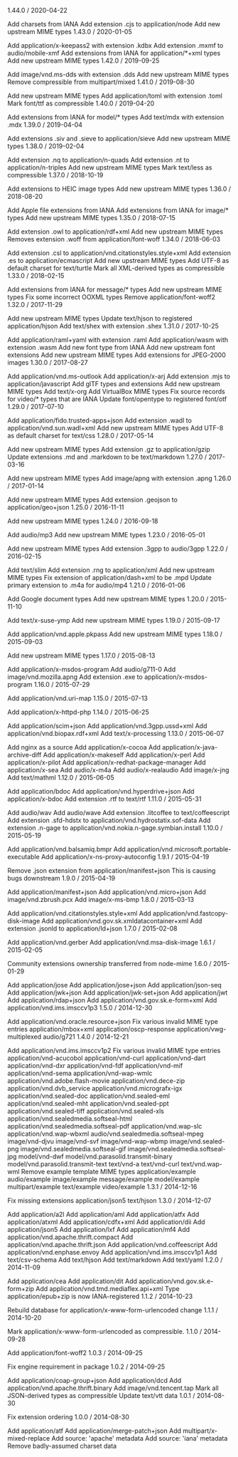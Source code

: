 1.44.0 / 2020-04-22

Add charsets from IANA
Add extension .cjs to application/node
Add new upstream MIME types
1.43.0 / 2020-01-05

Add application/x-keepass2 with extension .kdbx
Add extension .mxmf to audio/mobile-xmf
Add extensions from IANA for application/*+xml types
Add new upstream MIME types
1.42.0 / 2019-09-25

Add image/vnd.ms-dds with extension .dds
Add new upstream MIME types
Remove compressible from multipart/mixed
1.41.0 / 2019-08-30

Add new upstream MIME types
Add application/toml with extension .toml
Mark font/ttf as compressible
1.40.0 / 2019-04-20

Add extensions from IANA for model/* types
Add text/mdx with extension .mdx
1.39.0 / 2019-04-04

Add extensions .siv and .sieve to application/sieve
Add new upstream MIME types
1.38.0 / 2019-02-04

Add extension .nq to application/n-quads
Add extension .nt to application/n-triples
Add new upstream MIME types
Mark text/less as compressible
1.37.0 / 2018-10-19

Add extensions to HEIC image types
Add new upstream MIME types
1.36.0 / 2018-08-20

Add Apple file extensions from IANA
Add extensions from IANA for image/* types
Add new upstream MIME types
1.35.0 / 2018-07-15

Add extension .owl to application/rdf+xml
Add new upstream MIME types
Removes extension .woff from application/font-woff
1.34.0 / 2018-06-03

Add extension .csl to application/vnd.citationstyles.style+xml
Add extension .es to application/ecmascript
Add new upstream MIME types
Add UTF-8 as default charset for text/turtle
Mark all XML-derived types as compressible
1.33.0 / 2018-02-15

Add extensions from IANA for message/* types
Add new upstream MIME types
Fix some incorrect OOXML types
Remove application/font-woff2
1.32.0 / 2017-11-29

Add new upstream MIME types
Update text/hjson to registered application/hjson
Add text/shex with extension .shex
1.31.0 / 2017-10-25

Add application/raml+yaml with extension .raml
Add application/wasm with extension .wasm
Add new font type from IANA
Add new upstream font extensions
Add new upstream MIME types
Add extensions for JPEG-2000 images
1.30.0 / 2017-08-27

Add application/vnd.ms-outlook
Add application/x-arj
Add extension .mjs to application/javascript
Add glTF types and extensions
Add new upstream MIME types
Add text/x-org
Add VirtualBox MIME types
Fix source records for video/* types that are IANA
Update font/opentype to registered font/otf
1.29.0 / 2017-07-10

Add application/fido.trusted-apps+json
Add extension .wadl to application/vnd.sun.wadl+xml
Add new upstream MIME types
Add UTF-8 as default charset for text/css
1.28.0 / 2017-05-14

Add new upstream MIME types
Add extension .gz to application/gzip
Update extensions .md and .markdown to be text/markdown
1.27.0 / 2017-03-16

Add new upstream MIME types
Add image/apng with extension .apng
1.26.0 / 2017-01-14

Add new upstream MIME types
Add extension .geojson to application/geo+json
1.25.0 / 2016-11-11

Add new upstream MIME types
1.24.0 / 2016-09-18

Add audio/mp3
Add new upstream MIME types
1.23.0 / 2016-05-01

Add new upstream MIME types
Add extension .3gpp to audio/3gpp
1.22.0 / 2016-02-15

Add text/slim
Add extension .rng to application/xml
Add new upstream MIME types
Fix extension of application/dash+xml to be .mpd
Update primary extension to .m4a for audio/mp4
1.21.0 / 2016-01-06

Add Google document types
Add new upstream MIME types
1.20.0 / 2015-11-10

Add text/x-suse-ymp
Add new upstream MIME types
1.19.0 / 2015-09-17

Add application/vnd.apple.pkpass
Add new upstream MIME types
1.18.0 / 2015-09-03

Add new upstream MIME types
1.17.0 / 2015-08-13

Add application/x-msdos-program
Add audio/g711-0
Add image/vnd.mozilla.apng
Add extension .exe to application/x-msdos-program
1.16.0 / 2015-07-29

Add application/vnd.uri-map
1.15.0 / 2015-07-13

Add application/x-httpd-php
1.14.0 / 2015-06-25

Add application/scim+json
Add application/vnd.3gpp.ussd+xml
Add application/vnd.biopax.rdf+xml
Add text/x-processing
1.13.0 / 2015-06-07

Add nginx as a source
Add application/x-cocoa
Add application/x-java-archive-diff
Add application/x-makeself
Add application/x-perl
Add application/x-pilot
Add application/x-redhat-package-manager
Add application/x-sea
Add audio/x-m4a
Add audio/x-realaudio
Add image/x-jng
Add text/mathml
1.12.0 / 2015-06-05

Add application/bdoc
Add application/vnd.hyperdrive+json
Add application/x-bdoc
Add extension .rtf to text/rtf
1.11.0 / 2015-05-31

Add audio/wav
Add audio/wave
Add extension .litcoffee to text/coffeescript
Add extension .sfd-hdstx to application/vnd.hydrostatix.sof-data
Add extension .n-gage to application/vnd.nokia.n-gage.symbian.install
1.10.0 / 2015-05-19

Add application/vnd.balsamiq.bmpr
Add application/vnd.microsoft.portable-executable
Add application/x-ns-proxy-autoconfig
1.9.1 / 2015-04-19

Remove .json extension from application/manifest+json
This is causing bugs downstream
1.9.0 / 2015-04-19

Add application/manifest+json
Add application/vnd.micro+json
Add image/vnd.zbrush.pcx
Add image/x-ms-bmp
1.8.0 / 2015-03-13

Add application/vnd.citationstyles.style+xml
Add application/vnd.fastcopy-disk-image
Add application/vnd.gov.sk.xmldatacontainer+xml
Add extension .jsonld to application/ld+json
1.7.0 / 2015-02-08

Add application/vnd.gerber
Add application/vnd.msa-disk-image
1.6.1 / 2015-02-05

Community extensions ownership transferred from node-mime
1.6.0 / 2015-01-29

Add application/jose
Add application/jose+json
Add application/json-seq
Add application/jwk+json
Add application/jwk-set+json
Add application/jwt
Add application/rdap+json
Add application/vnd.gov.sk.e-form+xml
Add application/vnd.ims.imsccv1p3
1.5.0 / 2014-12-30

Add application/vnd.oracle.resource+json
Fix various invalid MIME type entries
application/mbox+xml
application/oscp-response
application/vwg-multiplexed
audio/g721
1.4.0 / 2014-12-21

Add application/vnd.ims.imsccv1p2
Fix various invalid MIME type entries
application/vnd-acucobol
application/vnd-curl
application/vnd-dart
application/vnd-dxr
application/vnd-fdf
application/vnd-mif
application/vnd-sema
application/vnd-wap-wmlc
application/vnd.adobe.flash-movie
application/vnd.dece-zip
application/vnd.dvb_service
application/vnd.micrografx-igx
application/vnd.sealed-doc
application/vnd.sealed-eml
application/vnd.sealed-mht
application/vnd.sealed-ppt
application/vnd.sealed-tiff
application/vnd.sealed-xls
application/vnd.sealedmedia.softseal-html
application/vnd.sealedmedia.softseal-pdf
application/vnd.wap-slc
application/vnd.wap-wbxml
audio/vnd.sealedmedia.softseal-mpeg
image/vnd-djvu
image/vnd-svf
image/vnd-wap-wbmp
image/vnd.sealed-png
image/vnd.sealedmedia.softseal-gif
image/vnd.sealedmedia.softseal-jpg
model/vnd-dwf
model/vnd.parasolid.transmit-binary
model/vnd.parasolid.transmit-text
text/vnd-a
text/vnd-curl
text/vnd.wap-wml
Remove example template MIME types
application/example
audio/example
image/example
message/example
model/example
multipart/example
text/example
video/example
1.3.1 / 2014-12-16

Fix missing extensions
application/json5
text/hjson
1.3.0 / 2014-12-07

Add application/a2l
Add application/aml
Add application/atfx
Add application/atxml
Add application/cdfx+xml
Add application/dii
Add application/json5
Add application/lxf
Add application/mf4
Add application/vnd.apache.thrift.compact
Add application/vnd.apache.thrift.json
Add application/vnd.coffeescript
Add application/vnd.enphase.envoy
Add application/vnd.ims.imsccv1p1
Add text/csv-schema
Add text/hjson
Add text/markdown
Add text/yaml
1.2.0 / 2014-11-09

Add application/cea
Add application/dit
Add application/vnd.gov.sk.e-form+zip
Add application/vnd.tmd.mediaflex.api+xml
Type application/epub+zip is now IANA-registered
1.1.2 / 2014-10-23

Rebuild database for application/x-www-form-urlencoded change
1.1.1 / 2014-10-20

Mark application/x-www-form-urlencoded as compressible.
1.1.0 / 2014-09-28

Add application/font-woff2
1.0.3 / 2014-09-25

Fix engine requirement in package
1.0.2 / 2014-09-25

Add application/coap-group+json
Add application/dcd
Add application/vnd.apache.thrift.binary
Add image/vnd.tencent.tap
Mark all JSON-derived types as compressible
Update text/vtt data
1.0.1 / 2014-08-30

Fix extension ordering
1.0.0 / 2014-08-30

Add application/atf
Add application/merge-patch+json
Add multipart/x-mixed-replace
Add source: 'apache' metadata
Add source: 'iana' metadata
Remove badly-assumed charset data
